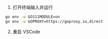 1. 打开终端输入并运行

```sh
go env -w GO111MODULE=on
go env -w GOPROXY=https://goproxy.io,direct
```

2. 重启 VSCode
